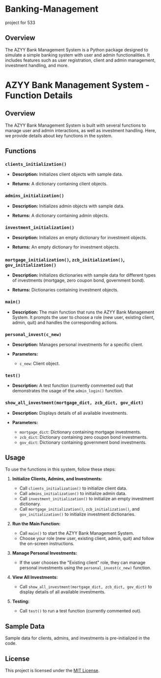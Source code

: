 # Banking-Management
project for 533

## Overview
The AZYY Bank Management System is a Python package designed to simulate a simple banking system with user and admin functionalities. It includes features such as user registration, client and admin management, investment handling, and more.

# AZYY Bank Management System - Function Details

## Overview

The AZYY Bank Management System is built with several functions to manage user and admin interactions, as well as investment handling. Here, we provide details about key functions in the system.

## Functions

### `clients_initialization()`

- **Description:** Initializes client objects with sample data.

- **Returns:** A dictionary containing client objects.

### `admins_initialization()`

- **Description:** Initializes admin objects with sample data.

- **Returns:** A dictionary containing admin objects.

### `investment_initialization()`

- **Description:** Initializes an empty dictionary for investment objects.

- **Returns:** An empty dictionary for investment objects.

### `mortgage_initialization()`, `zcb_initialization()`, `gov_initialization()`

- **Description:** Initializes dictionaries with sample data for different types of investments (mortgage, zero coupon bond, government bond).

- **Returns:** Dictionaries containing investment objects.

### `main()`

- **Description:** The main function that runs the AZYY Bank Management System. It prompts the user to choose a role (new user, existing client, admin, quit) and handles the corresponding actions.

### `personal_invest(c_new)`

- **Description:** Manages personal investments for a specific client.

- **Parameters:**
  - `c_new`: Client object.

### `test()`

- **Description:** A test function (currently commented out) that demonstrates the usage of the `admin_login()` function.

### `show_all_investment(mortgage_dict, zcb_dict, gov_dict)`

- **Description:** Displays details of all available investments.

- **Parameters:**
  - `mortgage_dict`: Dictionary containing mortgage investments.
  - `zcb_dict`: Dictionary containing zero coupon bond investments.
  - `gov_dict`: Dictionary containing government bond investments.

## Usage

To use the functions in this system, follow these steps:

1. **Initialize Clients, Admins, and Investments:**
   - Call `clients_initialization()` to initialize client data.
   - Call `admins_initialization()` to initialize admin data.
   - Call `investment_initialization()` to initialize an empty investment dictionary.
   - Call `mortgage_initialization()`, `zcb_initialization()`, and `gov_initialization()` to initialize investment dictionaries.

2. **Run the Main Function:**
   - Call `main()` to start the AZYY Bank Management System.
   - Choose your role (new user, existing client, admin, quit) and follow the on-screen instructions.

3. **Manage Personal Investments:**
   - If the user chooses the "Existing client" role, they can manage personal investments using the `personal_invest(c_new)` function.

4. **View All Investments:**
   - Call `show_all_investment(mortgage_dict, zcb_dict, gov_dict)` to display details of all available investments.

5. **Testing:**
   - Call `test()` to run a test function (currently commented out).

## Sample Data

Sample data for clients, admins, and investments is pre-initialized in the code.

## License

This project is licensed under the [MIT License](LICENSE).


